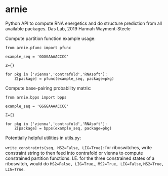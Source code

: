 # arnie
Python API to compute RNA energetics and do structure prediction from all available packages.
Das Lab, 2019
Hannah Wayment-Steele

Compute partition function example usage:
```
from arnie.pfunc import pfunc

example_seq = 'GGGGAAAACCCC'

Z={}

for pkg in ['vienna','contrafold','RNAsoft']:
    Z[package] = pfunc(example_seq, package=pkg)
```

Compute base-pairing probability matrix:
```
from arnie.bpps import bpps

example_seq = 'GGGGAAAACCCC'

Z={}

for pkg in ['vienna','contrafold','RNAsoft']:
    Z[package] = bpps(example_seq, package=pkg)
```

Potentially helpful utilities in utils.py:

`write_constraints(seq, MS2=False, LIG=True)`: 
for riboswitches, write constraint string to then feed into contrafold or vienna to compute constrained partition functions.
I.E. for the three constrained states of a riboswitch, would do `MS2=False, LIG=True,`, `MS2=True, LIG=False`, `MS2=True, LIG=True`.

